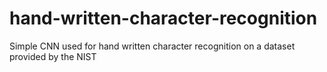 # hand-written-character-recognition
Simple CNN used for hand written character recognition on a dataset provided by the NIST
